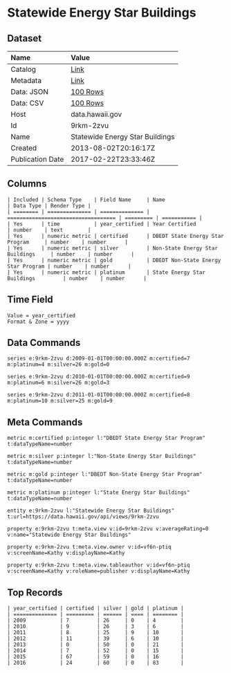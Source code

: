# Statewide Energy Star Buildings

## Dataset

| Name | Value |
| :--- | :---- |
| Catalog | [Link](https://catalog.data.gov/dataset/statewide-leed-certified-buildings-54340) |
| Metadata | [Link](https://data.hawaii.gov/api/views/9rkm-2zvu) |
| Data: JSON | [100 Rows](https://data.hawaii.gov/api/views/9rkm-2zvu/rows.json?max_rows=100) |
| Data: CSV | [100 Rows](https://data.hawaii.gov/api/views/9rkm-2zvu/rows.csv?max_rows=100) |
| Host | data.hawaii.gov |
| Id | 9rkm-2zvu |
| Name | Statewide Energy Star Buildings |
| Created | 2013-08-02T20:16:17Z |
| Publication Date | 2017-02-22T23:33:46Z |

## Columns

```ls
| Included | Schema Type    | Field Name     | Name                                | Data Type | Render Type |
| ======== | ============== | ============== | =================================== | ========= | =========== |
| Yes      | time           | year_certified | Year Certified                      | number    | text        |
| Yes      | numeric metric | certified      | DBEDT State Energy Star Program     | number    | number      |
| Yes      | numeric metric | silver         | Non-State Energy Star Buildings     | number    | number      |
| Yes      | numeric metric | gold           | DBEDT Non-State Energy Star Program | number    | number      |
| Yes      | numeric metric | platinum       | State Energy Star Buildings         | number    | number      |
```

## Time Field

```ls
Value = year_certified
Format & Zone = yyyy
```

## Data Commands

```ls
series e:9rkm-2zvu d:2009-01-01T00:00:00.000Z m:certified=7 m:platinum=4 m:silver=26 m:gold=0

series e:9rkm-2zvu d:2010-01-01T00:00:00.000Z m:certified=9 m:platinum=6 m:silver=26 m:gold=3

series e:9rkm-2zvu d:2011-01-01T00:00:00.000Z m:certified=8 m:platinum=10 m:silver=25 m:gold=9
```

## Meta Commands

```ls
metric m:certified p:integer l:"DBEDT State Energy Star Program" t:dataTypeName=number

metric m:silver p:integer l:"Non-State Energy Star Buildings" t:dataTypeName=number

metric m:gold p:integer l:"DBEDT Non-State Energy Star Program" t:dataTypeName=number

metric m:platinum p:integer l:"State Energy Star Buildings" t:dataTypeName=number

entity e:9rkm-2zvu l:"Statewide Energy Star Buildings" t:url=https://data.hawaii.gov/api/views/9rkm-2zvu

property e:9rkm-2zvu t:meta.view v:id=9rkm-2zvu v:averageRating=0 v:name="Statewide Energy Star Buildings"

property e:9rkm-2zvu t:meta.view.owner v:id=vf6n-ptiq v:screenName=Kathy v:displayName=Kathy

property e:9rkm-2zvu t:meta.view.tableauthor v:id=vf6n-ptiq v:screenName=Kathy v:roleName=publisher v:displayName=Kathy
```

## Top Records

```ls
| year_certified | certified | silver | gold | platinum | 
| ============== | ========= | ====== | ==== | ======== | 
| 2009           | 7         | 26     | 0    | 4        | 
| 2010           | 9         | 26     | 3    | 6        | 
| 2011           | 8         | 25     | 9    | 10       | 
| 2012           | 11        | 39     | 6    | 10       | 
| 2013           | 0         | 50     | 0    | 21       | 
| 2014           | 7         | 52     | 0    | 15       | 
| 2015           | 67        | 59     | 0    | 16       | 
| 2016           | 24        | 60     | 0    | 83       | 
```